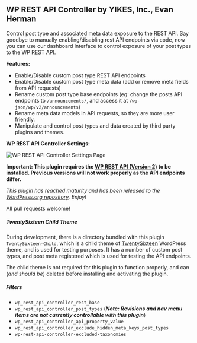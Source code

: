 ## WP REST API Controller by YIKES, Inc., Evan Herman

Control post type and associated meta data exposure to the REST API. Say goodbye to manually enabling/disabling rest API endpoints via code, now you can use our dashboard interface to control exposure of your post types to the WP REST API.

**Features:**
* Enable/Disable custom post type REST API endpoints
* Enable/Disable custom post type meta data (add or remove meta fields from API requests)
* Rename custom post type base endpoints (eg: change the posts API endpoints to `/announcements/`, and access it at `/wp-json/wp/v2/announcements`)
* Rename meta data models in API requests, so they are more user friendly.
* Manipulate and control post types and data created by third party plugins and themes.

<strong>WP REST API Controller Settings:</strong>

![WP REST API Controller Settings Page](https://cldup.com/DVYcj6g3RO.png)

<strong>Important: This plugin requires the [WP REST API (Version 2)](https://wordpress.org/plugins/rest-api/) to be installed. Previous versions will not work properly as the API endpoints differ.</strong>

<em>This plugin has reached maturity and has been released to the [WordPress.org repository](https://wordpress.org/support/plugin/wp-rest-api-controller). Enjoy!</em>

All pull requests welcome!

##### TwentySixteen Child Theme

During development, there is a directory bundled with this plugin `TwentySixteen-Child`, which is a child theme of [TwentySixteen](https://wordpress.org/themes/twentysixteen/) WordPress theme, and is used for testing purposes. It has a number of custom post types, and post meta registered which is used for testing the API endpoints.

The child theme is not required for this plugin to function properly, and can (<em>and should be</em>) deleted before installing and activating the plugin.

##### Filters

* `wp_rest_api_controller_rest_base`
* `wp_rest_api_controller_post_types` (***Note: Revisions and nav menu items are not currently controllable with this plugin***)
* `wp_rest_api_controller_api_property_value`
* `wp_rest_api_controller_exclude_hidden_meta_keys_post_types`
* `wp-rest-api-controller-excluded-taxonomies`
